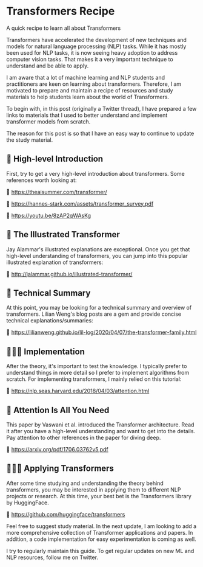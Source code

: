# Transformers Recipe
A quick recipe to learn all about Transformers

Transformers have accelerated the development of new techniques and models for natural language processing (NLP) tasks. While it has mostly been used for NLP tasks, it is now seeing heavy adoption to address computer vision tasks. That makes it a very important technique to understand and be able to apply.

I am aware that a lot of machine learning and NLP students and practitioners are keen on learning about transformers. Therefore, I am motivated to prepare and maintain a recipe of resources and study materials to help students learn about the world of Transformers.

To begin with, in this post (originally a Twitter thread), I have prepared a few links to materials that I used to better understand and implement transformer models from scratch.

The reason for this post is so that I have an easy way to continue to update the study material.

## 🧠 High-level Introduction
First, try to get a very high-level introduction about transformers. Some references worth looking at:

🔗 https://theaisummer.com/transformer/

🔗 https://hannes-stark.com/assets/transformer_survey.pdf

🔗 https://youtu.be/8zAP2qWAsKg

## 🎨 The Illustrated Transformer
Jay Alammar's illustrated explanations are exceptional. Once you get that high-level understanding of transformers, you can jump into this popular illustrated explanation of transformers:

🔗 http://jalammar.github.io/illustrated-transformer/

## 🔖 Technical Summary
At this point, you may be looking for a technical summary and overview of transformers. Lilian Weng's blog posts are a gem and provide concise technical explanations/summaries:

🔗 https://lilianweng.github.io/lil-log/2020/04/07/the-transformer-family.html

## 👩🏼‍💻 Implementation
After the theory, it's important to test the knowledge. I typically prefer to understand things in more detail so I prefer to implement algorithms from scratch. For implementing transformers, I mainly relied on this tutorial:

🔗 https://nlp.seas.harvard.edu/2018/04/03/attention.html

## 📄 Attention Is All You Need
This paper by Vaswani et al. introduced the Transformer architecture. Read it after you have a high-level understanding and want to get into the details. Pay attention to other references in the paper for diving deep.

🔗 https://arxiv.org/pdf/1706.03762v5.pdf

## 👩🏼‍💻 Applying Transformers
After some time studying and understanding the theory behind transformers, you may be interested in applying them to different NLP projects or research. At this time, your best bet is the Transformers library by HuggingFace.

🔗 https://github.com/huggingface/transformers

Feel free to suggest study material. In the next update, I am looking to add a more comprehensive collection of Transformer applications and papers. In addition, a code implementation for easy experimentation is coming as well.

I try to regularly maintain this guide. To get regular updates on new ML and NLP resources, follow me on Twitter.
